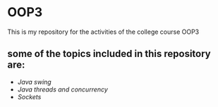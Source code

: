 # OOP3

This is my repository for the activities of the college course OOP3

## some of the topics included in this repository are:

- _Java swing_
- _Java threads and concurrency_
- _Sockets_
